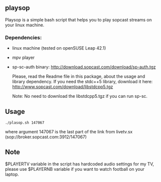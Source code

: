 ## playsop

Playsop is a simple bash script that helps you to play sopcast streams on your
linux machine.  

### Dependencies:
- linux machine (tested on openSUSE Leap 42.1)

- mpv player
- sp-sc-auth binary:
  http://download.sopcast.com/download/sp-auth.tgz 
  
  Please, read the Readme file in this package, about the usage and library dependency.
  If you need the stdc++5 library, download it here: 
  http://www.sopcast.com/download/libstdcpp5.tgz 
  
  Note: No need to download the libstdcpp5.tgz if you can run sp-sc.
  
## Usage
```
./plasop.sh 147067
```
where argument 147067 is the last part of the link from livetv.sx (sop://broker.sopcast.com:3912/147067)

## Note
$PLAYERTV variable in the script has hardcoded audio settings for my TV, please use $PLAYERNB variable if you want to watch football on your laptop. 

